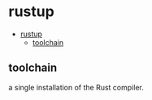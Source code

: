# rustup

- [rustup](#rustup)
  - [toolchain](#toolchain)

## toolchain

a single installation of the Rust compiler.
